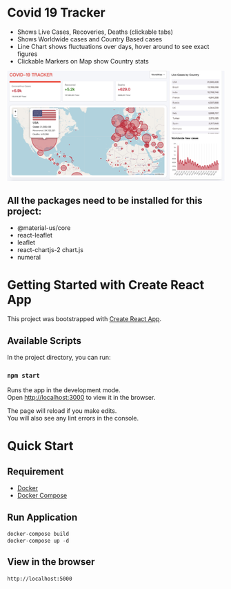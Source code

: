 # Covid 19 Tracker

* Shows Live Cases, Recoveries, Deaths (clickable tabs)
* Shows Worldwide cases and Country Based cases
* Line Chart shows fluctuations over days, hover around to see exact figures
* Clickable Markers on Map show Country stats

![Image](https://github.com/Lilylu917204/Covid-19-Tracker/blob/main/covid19.png)

## All the packages need to be installed for this project:
* @material-us/core
* react-leaflet 
* leaflet       
* react-chartjs-2 chart.js   
* numeral  

# Getting Started with Create React App

This project was bootstrapped with [Create React App](https://github.com/facebook/create-react-app).

## Available Scripts

In the project directory, you can run:

### `npm start`

Runs the app in the development mode.\
Open [http://localhost:3000](http://localhost:3000) to view it in the browser.

The page will reload if you make edits.\
You will also see any lint errors in the console.

#  Quick Start
## Requirement
- [Docker](https://docs.docker.com/install/)
- [Docker Compose](https://docs.docker.com/compose/install/)

## Run Application
```
docker-compose build
docker-compose up -d
```

## View in the browser
```
http://localhost:5000
```